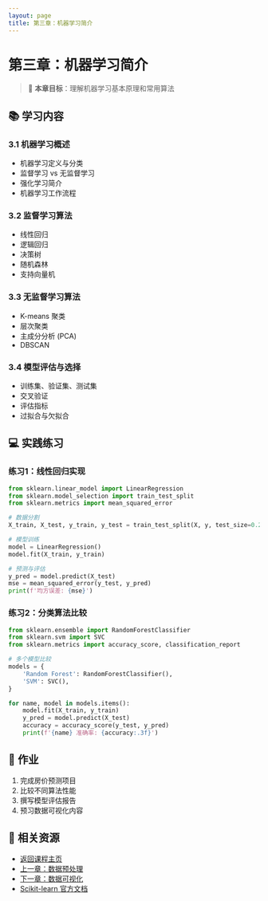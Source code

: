 ```yaml
---
layout: page
title: 第三章：机器学习简介
---
```


# 第三章：机器学习简介

> 🎯 **本章目标**：理解机器学习基本原理和常用算法

## 📚 学习内容

### 3.1 机器学习概述
- 机器学习定义与分类
- 监督学习 vs 无监督学习
- 强化学习简介
- 机器学习工作流程

### 3.2 监督学习算法
- 线性回归
- 逻辑回归
- 决策树
- 随机森林
- 支持向量机

### 3.3 无监督学习算法
- K-means 聚类
- 层次聚类
- 主成分分析 (PCA)
- DBSCAN

### 3.4 模型评估与选择
- 训练集、验证集、测试集
- 交叉验证
- 评估指标
- 过拟合与欠拟合

## 💻 实践练习

### 练习1：线性回归实现
```python
from sklearn.linear_model import LinearRegression
from sklearn.model_selection import train_test_split
from sklearn.metrics import mean_squared_error

# 数据分割
X_train, X_test, y_train, y_test = train_test_split(X, y, test_size=0.2, random_state=42)

# 模型训练
model = LinearRegression()
model.fit(X_train, y_train)

# 预测与评估
y_pred = model.predict(X_test)
mse = mean_squared_error(y_test, y_pred)
print(f'均方误差: {mse}')
```

### 练习2：分类算法比较
```python
from sklearn.ensemble import RandomForestClassifier
from sklearn.svm import SVC
from sklearn.metrics import accuracy_score, classification_report

# 多个模型比较
models = {
    'Random Forest': RandomForestClassifier(),
    'SVM': SVC(),
}

for name, model in models.items():
    model.fit(X_train, y_train)
    y_pred = model.predict(X_test)
    accuracy = accuracy_score(y_test, y_pred)
    print(f'{name} 准确率: {accuracy:.3f}')
```

## 📝 作业

1. 完成房价预测项目
2. 比较不同算法性能
3. 撰写模型评估报告
4. 预习数据可视化内容

## 🔗 相关资源

- [返回课程主页](../index.html)
- [上一章：数据预处理](chapter2.html)
- [下一章：数据可视化](chapter4.html)
- [Scikit-learn 官方文档](https://scikit-learn.org/)
